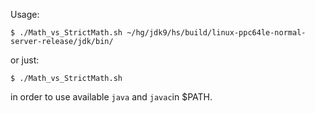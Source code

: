 Usage:

```
$ ./Math_vs_StrictMath.sh ~/hg/jdk9/hs/build/linux-ppc64le-normal-server-release/jdk/bin/
```
or just:

```
$ ./Math_vs_StrictMath.sh
```

in order to use available `java` and `javac`in $PATH.
